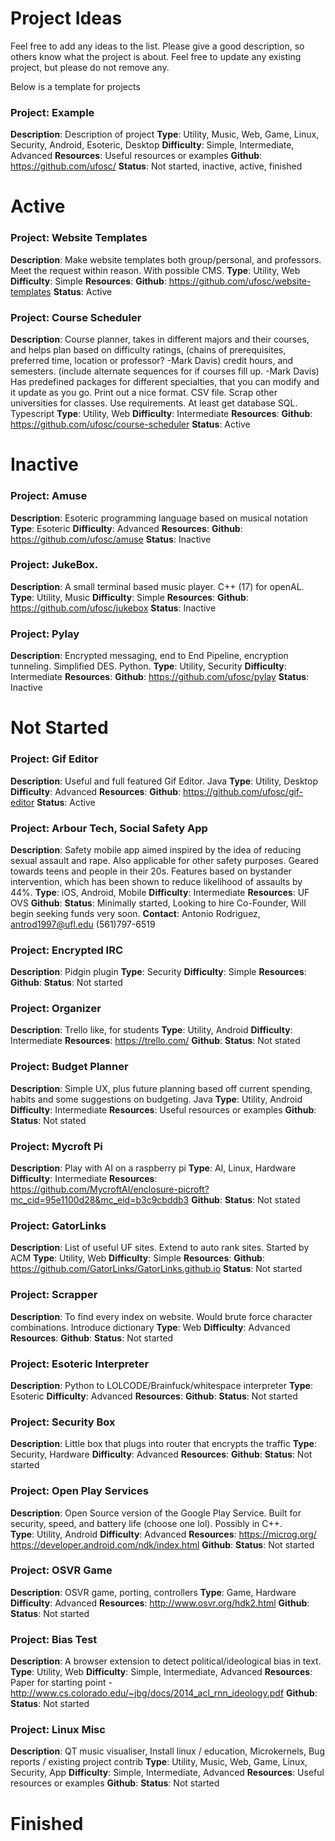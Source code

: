 # Project Ideas
Feel free to add any ideas to the list. Please give a good description, so others know what the project is about. Feel free to update any existing project, but please do not remove any. 

Below is a template for projects 

### Project: Example
**Description**: Description of project
**Type**: Utility, Music, Web, Game, Linux, Security, Android, Esoteric, Desktop 
**Difficulty**: Simple, Intermediate, Advanced 
**Resources**: Useful resources or examples 
**Github**: https://github.com/ufosc/
**Status**: Not started, inactive, active, finished 

# Active

### Project: Website Templates
**Description**: Make website templates both group/personal, and professors. Meet the request within reason. With possible CMS. 
**Type**: Utility, Web
**Difficulty**: Simple
**Resources**: 
**Github**: https://github.com/ufosc/website-templates
**Status**: Active

### Project: Course Scheduler
**Description**: Course planner, takes in different majors and their courses, and helps plan based on difficulty ratings, (chains of prerequisites, preferred time, location or professor?  -Mark Davis) credit hours, and semesters. (include alternate sequences for if courses fill up.  -Mark Davis) Has predefined packages for different specialties, that you can modify and it update as you go. Print out a nice format. CSV file. Scrap other universities for classes. Use requirements. At least get database SQL. Typescript
**Type**: Utility, Web
**Difficulty**: Intermediate
**Resources**: 
**Github**: https://github.com/ufosc/course-scheduler
**Status**: Active

# Inactive

### Project: Amuse
**Description**: Esoteric programming language based on musical notation 
**Type**: Esoteric 
**Difficulty**: Advanced 
**Resources**: 
**Github**: https://github.com/ufosc/amuse
**Status**: Inactive

### Project: JukeBox.
**Description**: A small terminal based music player. C++ (17) for openAL.
**Type**: Utility, Music
**Difficulty**: Simple
**Resources**: 
**Github**: https://github.com/ufosc/jukebox
**Status**: Inactive

### Project: Pylay
**Description**: Encrypted messaging, end to End Pipeline, encryption tunneling. Simplified DES. Python.
**Type**: Utility, Security
**Difficulty**: Intermediate
**Resources**: 
**Github**: https://github.com/ufosc/pylay
**Status**: Inactive

# Not Started

### Project: Gif Editor
**Description**: Useful and full featured Gif Editor. Java
**Type**: Utility, Desktop
**Difficulty**: Advanced 
**Resources**: 
**Github**: https://github.com/ufosc/gif-editor
**Status**: Active

### Project: Arbour Tech, Social Safety App
**Description**: Safety mobile app aimed inspired by the idea of reducing sexual assault and rape. Also applicable  for other safety purposes. Geared towards teens and people in their 20s. Features based on bystander intervention, which has been shown to reduce likelihood of assaults by 44%. 
**Type**: iOS, Android, Mobile 
**Difficulty**: Intermediate 
**Resources**: UF OVS 
**Github**:
**Status**: Minimally started, Looking to hire Co-Founder, Will begin seeking funds very soon. 
**Contact**: Antonio Rodriguez,      antrod1997@ufl.edu      (561)797-6519

### Project: Encrypted IRC
**Description**: Pidgin plugin
**Type**: Security
**Difficulty**: Simple
**Resources**: 
**Github**: 
**Status**: Not started

### Project: Organizer 
**Description**: Trello like, for students 
**Type**: Utility, Android 
**Difficulty**: Intermediate
**Resources**: https://trello.com/
**Github**: 
**Status**: Not stated

### Project: Budget Planner 
**Description**: Simple UX, plus future planning based off current spending, habits and some suggestions on budgeting. Java
**Type**: Utility, Android
**Difficulty**: Intermediate
**Resources**: Useful resources or examples 
**Github**:
**Status**: Not stated

### Project: Mycroft Pi
**Description**: Play with AI on a raspberry pi
**Type**: AI, Linux, Hardware
**Difficulty**: Intermediate
**Resources**: https://github.com/MycroftAI/enclosure-picroft?mc_cid=95e1100d28&mc_eid=b3c9cbddb3
**Github**: 
**Status**: Not stated

### Project: GatorLinks
**Description**: List of useful UF sites. Extend to auto rank sites. Started by ACM
**Type**: Utility, Web
**Difficulty**: Simple
**Resources**: 
**Github**: https://github.com/GatorLinks/GatorLinks.github.io
**Status**: Not started

### Project: Scrapper
**Description**: To find every index on website. Would brute force character combinations. Introduce dictionary
**Type**: Web
**Difficulty**: Advanced 
**Resources**: 
**Github**:
**Status**: Not started

### Project: Esoteric Interpreter 
**Description**: Python to LOLCODE/Brainfuck/whitespace interpreter
**Type**: Esoteric
**Difficulty**: Advanced 
**Resources**: 
**Github**: 
**Status**: Not started

### Project: Security Box
**Description**: Little box that plugs into router that encrypts the traffic
**Type**: Security, Hardware
**Difficulty**: Advanced 
**Resources**: 
**Github**: 
**Status**: Not started

### Project: Open Play Services
**Description**: Open Source version of the Google Play Service. Built for security, speed, and battery life (choose one lol). Possibly in C++.  
**Type**: Utility, Android 
**Difficulty**: Advanced 
**Resources**: https://microg.org/  https://developer.android.com/ndk/index.html
**Github**: 
**Status**: Not started 

### Project: OSVR Game
**Description**: OSVR game, porting, controllers 
**Type**: Game, Hardware
**Difficulty**: Advanced 
**Resources**: http://www.osvr.org/hdk2.html
**Github**: 
**Status**: Not started

### Project: Bias Test 
**Description**: A browser extension to detect political/ideological bias in text. 
**Type**: Utility, Web
**Difficulty**: Simple, Intermediate, Advanced 
**Resources**: Paper for starting point - http://www.cs.colorado.edu/~jbg/docs/2014_acl_rnn_ideology.pdf 
**Github**: 
**Status**: Not started

### Project: Linux Misc
**Description**: QT music visualiser, Install linux / education, Microkernels, Bug reports / existing project contrib
**Type**: Utility, Music, Web, Game, Linux, Security, App
**Difficulty**: Simple, Intermediate, Advanced 
**Resources**: Useful resources or examples 
**Github**:
**Status**: Not started

# Finished
